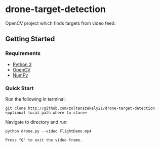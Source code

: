 # drone-target-detection
OpenCV project which finds targets from video feed.

## Getting Started

### Requirements
* [Python 3](https://www.python.org/downloads/)
* [OpenCV](https://opencv.org/releases/)
* [NumPy](https://pypi.org/project/numpy/)

### Quick Start
Run the following in terminal:
```
git clone http://github.com/zoltanszekely21/drone-target-detection  <optional local path where to store>
```

Navigate to directory and run:
```
python drone.py --video FlightDemo.mp4
```

```
Press "Q" to exit the video frame.
```
